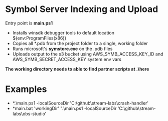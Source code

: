 # Symbol Server Indexing and Upload

Entry point is **main.ps1**

* Installs winsdk debugger tools to default location ${env:ProgramFiles(x86)}
* Copies all *.pdb from the project folder to a single, working folder
* Runs microsoft's **symstore.exe** on the .pdb files
* Uploads output to the s3 bucket using AWS_SYMB_ACCESS_KEY_ID and AWS_SYMB_SECRET_ACCESS_KEY system env vars

**The working directory needs to able to find partner scripts at .\here**

# Examples

* *.\main.ps1 -localSourceDir 'C:\github\stream-labs\crash-handler' 
* *main.bat 'workingDir' ".\main.ps1 -localSourceDir 'C:\github\stream-labs\obs-studio'